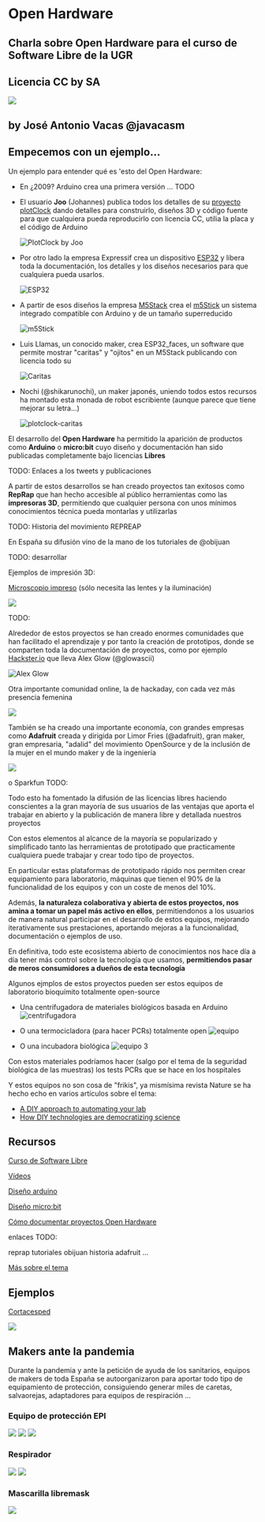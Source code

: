 # Open Hardware

## Charla sobre Open Hardware para el curso de Software Libre de la UGR

## Licencia CC by SA 

![](./images/Licencia_CC_peque.png)

## by José Antonio Vacas @javacasm

## Empecemos con un ejemplo...

Un ejemplo para entender qué es 'esto del Open Hardware:

* En ¿2009? Arduino crea una primera versión ... TODO

* El usuario **Joo** (Johannes) publica todos los detalles de su [proyecto plotClock](http://wiki.fablab-nuernberg.de/w/Ding:Plotclock) dando detalles para construirlo, diseños 3D y código fuente para que cualquiera pueda reproducirlo con licencia CC, utilia la placa y el código de Arduino

    ![PlotClock by Joo](./images/plotclock_preview_featured.jpg)


* Por otro lado la empresa Expressif crea un dispositivo [ESP32](https://www.espressif.com/en/products/modules/esp32) y libera toda la documentación, los detalles y los diseños necesarios para que cualquiera pueda usarlos.

    ![ESP32](./images/ESP32.jpg)

* A partir de esos diseños la empresa [M5Stack]() crea el [m5Stick](https://m5stack.com/collections/m5-core/products/m5stickc-plus-esp32-pico-mini-iot-development-kit?variant=35275856609444) un sistema integrado compatible con Arduino y de un tamaño superreducido

    ![m5Stick](./images/m5stick.jpg)

* Luis Llamas, un conocido maker,  crea ESP32_faces, un software que permite mostrar "caritas" y "ojitos" en un M5Stack publicando con licencia  todo su 

    ![Caritas](./images/caritas.gif)

* Nochi (@shikarunochi), un maker japonés, uniendo todos estos recursos ha montado esta monada de robot escribiente (aunque parece que tiene mejorar su letra...)

    ![plotclock-caritas](./images/PlotClock-caritas.gif)


El desarrollo del **Open Hardware** ha permitido la aparición de productos como **Arduino** o **micro:bit**  cuyo diseño y  documentación han sido publicadas completamente bajo licencias **Libres**

TODO: Enlaces a los tweets y publicaciones

A partir de estos desarrollos se han creado proyectos tan exitosos como **RepRap** que han hecho accesible al público herramientas como las **impresoras 3D**, permitiendo que cualquier persona con unos mínimos conocimientos técnica pueda montarlas y utilizarlas

TODO: Historia del movimiento REPREAP

En España su difusión vino de la mano de los tutoriales de @obijuan 

TODO: desarrollar


Ejemplos de impresión 3D:

[Microscopio impreso](https://www.thingiverse.com/thing:77450) (sólo necesita las lentes y la iluminación)

![](./images/microscope_preview_featured.jpg)


TODO:

Alrededor de estos proyectos se han creado enormes comunidades que han facilitado el aprendizaje y por tanto la creación de prototipos, donde se comparten toda la documentación de proyectos, como por ejemplo [Hackster.io](https://Hackster.io) que lleva Alex Glow (@glowascii)  

![Alex Glow](https://kk.org/cooltools/files/2018/07/Alex-Glow.jpg)

Otra importante comunidad online, la de hackaday, con cada vez más presencia femenina

![](./images/HackaDay.png)

También se ha creado una importante economía, con grandes empresas como **Adafruit** creada y dirigida por Limor Fries (@adafruit), gran maker, gran empresaria, "adalid" del movimiento OpenSource y de la inclusión de la mujer en el mundo maker y de la ingeniería

![](https://yydxg3i41b1482qi9hidybgs-wpengine.netdna-ssl.com/wp-content/uploads/gravity_forms/251-bd9fa9da008dddf723c2ed7fb739c497/2020/09/Limor.png)

o Sparkfun TODO:


Todo esto ha fomentado la difusión de las licencias libres haciendo conscientes a la gran mayoría de sus usuarios de las ventajas que aporta el trabajar en abierto y la publicación de manera libre y detallada nuestros proyectos

Con estos elementos al alcance de la mayoría se popularizado y simplificado tanto las herramientas de prototipado que practicamente cualquiera puede trabajar y crear todo tipo de proyectos.

En particular estas plataformas de prototipado rápido nos permiten crear equipamiento para laboratorio, máquinas que tienen el 90% de la funcionalidad de los equipos y con un coste de menos del 10%.

Además, **la naturaleza colaborativa y abierta de estos proyectos, nos amina a tomar un papel más activo en ellos**, permitiendonos a los usuarios de manera natural  participar en el desarrollo de estos equipos, mejorando iterativamente sus prestaciones, aportando mejoras a la funcionalidad, documentación o ejemplos de uso.

En definitiva, todo este ecosistema abierto de conocimientos nos hace día a día tener más control sobre la tecnología que usamos, **permitiendos pasar de meros consumidores a dueños de esta tecnología**

Algunos ejmplos de estos proyectos pueden ser estos equipos de laboratorio bioquímito totalmente open-source 

* Una centrifugadora de materiales biológicos basada en Arduino
    ![centrifugadora](./images/centrifugadoraOS.jpg)


* O una termocicladora (para hacer PCRs) totalmente open 
    ![equipo](./images/miniPCR.jpg)

* O una incubadora biológica
![equipo 3](./images/incubadora.jpg)

Con estos materiales podríamos hacer (salgo por el tema de la seguridad biológica de las muestras) los tests PCRs que se hace en los hospitales

Y estos equipos no son cosa de "frikis", ya mismísima revista Nature se ha hecho echo en varios artículos sobre el tema: 
* [A DIY approach to automating your lab](https://www.nature.com/articles/d41586-019-01590-z)
* [How DIY technologies are democratizing science](https://www.nature.com/articles/d41586-020-03193-5)

## Recursos

[Curso de Software Libre](https://abierta.ugr.es/software_libre/)

[Vídeos](https://osl.ugr.es/videos/)


[Diseño arduino](https://store.arduino.cc/arduino-uno-rev3)

[Diseño micro:bit](https://tech.microbit.org/hardware/reference-design/)

[Cómo documentar proyectos Open Hardware](https://www.linkedin.com/pulse/c%25C3%25B3mo-documentar-proyectos-de-hardware-abierto-parte-cesar-garcia/)

enlaces TODO: 

reprap
tutoriales obijuan
historia adafruit
...

[Más sobre el tema](https://github.com/javacasm/ILoveOpen/blob/master/contenidos.md)


## Ejemplos

[Cortacesped](https://twitter.com/FreeCADNews/status/1327201595944296448)

![](https://pbs.twimg.com/media/Emsp8VEXEAIhYM3?format=jpg)


## Makers ante  la pandemia

Durante la pandemia y ante la petición de ayuda de los sanitarios, equipos de makers de toda España se autoorganizaron para aportar todo tipo de equipamiento de protección, consiguiendo generar miles de caretas, salvaorejas, adaptadores para equipos de respiración ... 

### Equipo de protección EPI
![](https://cdn01.diariandorra.ad/uploads/imagenes/bajacalidad/2020/04/01/_93internet_a6304f26.jpg?4a3562ca6397e9fcab79ffef6549d7c2)
![](https://lh3.googleusercontent.com/proxy/vejHQnwk2SABgjyehJcvexPFsLNwGyWC3jz6gqbxi_BmAu-gJKLTMBLLqVa-oWQliNRdV6KO1FUX82y1I_ugurOsKypDrY_bB4ZJsvQvwSRAnfvqdwwRoj7GHQ3cAQgboA)
![](https://s2.lanzadigital.com/wp-content/uploads/2020/05/M%C3%A1scara-EPI-300x533.jpg)
### Respirador
![](https://i.blogs.es/6916c2/etjjne-xkakh-q2/1366_2000.jpeg)
![](https://i.blogs.es/bbabbf/etorgcaxgaaufc3/1366_2000.jpg)
### Mascarilla libremask
![](https://album.mediaset.es/eimg/10000/2020/11/09/clipping_cfVQvR_2976.jpg?w=480)